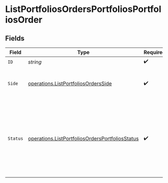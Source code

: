 # ListPortfoliosOrdersPortfoliosPortfoliosOrder


## Fields

| Field                                                                                                              | Type                                                                                                               | Required                                                                                                           | Description                                                                                                        |
| ------------------------------------------------------------------------------------------------------------------ | ------------------------------------------------------------------------------------------------------------------ | ------------------------------------------------------------------------------------------------------------------ | ------------------------------------------------------------------------------------------------------------------ |
| `ID`                                                                                                               | *string*                                                                                                           | :heavy_check_mark:                                                                                                 | N/A                                                                                                                |
| `Side`                                                                                                             | [operations.ListPortfoliosOrdersSide](../../models/operations/listportfoliosordersside.md)                         | :heavy_check_mark:                                                                                                 | Side of the portfolio order.<br/>* BUY - <br/>* SELL -                                                             |
| `Status`                                                                                                           | [operations.ListPortfoliosOrdersPortfoliosStatus](../../models/operations/listportfoliosordersportfoliosstatus.md) | :heavy_check_mark:                                                                                                 | The execution status of the order.<br/>* NEW - <br/>* PROCESSING - <br/>* FILLED - <br/>* CANCELLED -              |